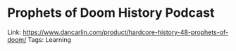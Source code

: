 # Prophets of Doom History Podcast

Link: https://www.dancarlin.com/product/hardcore-history-48-prophets-of-doom/
Tags: Learning